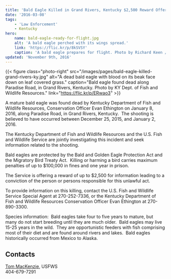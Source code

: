 ```yaml
---
title: 'Bald Eagle Killed in Grand Rivers, Kentucky $2,500 Reward Offered for Information Leading to a Conviction'
date: '2016-03-08'
tags:
    - 'Law Enforcement'
    - Kentucky
hero:
    name: bald-eagle-ready-for-flight.jpg
    alt: 'A bald eagle perched with its wings spread.'
    link: 'https://flic.kr/p/8kSVSY'
    caption: 'A bald eagle prepares for flight. Photo by Richard Keen / RMA.'
updated: 'November 9th, 2016'
---
```


{{< figure class="photo-right" src="/images/pages/bald-eagle-killed-grand-rivers-ky.jpg" alt="A dead bald eagle with blood on its beak face down on leaf covered grass." caption="Bald eagle found dead along Paradise Road, in Grand Rivers, Kentucky. Photo by KY Dept. of Fish and Wildlife Resources." link="https://flic.kr/p/ERwao3" >}}

A mature bald eagle was found dead by Kentucky Department of Fish and Wildlife Resources, Conservation Officer Evan Ethington on January 8, 2016, along Paradise Road, in Grand Rivers, Kentucky.  The shooting is believed to have occurred between December 25, 2015, and January 2, 2016. 

The Kentucky Department of Fish and Wildlife Resources and the U.S. Fish and Wildlife Service are jointly investigating this incident and seek information related to the shooting.

Bald eagles are protected by the Bald and Golden Eagle Protection Act and the Migratory Bird Treaty Act.  Killing or harming a bird carries maximum penalties of up to $100,000 in fines and one year in prison.

The Service is offering a reward of up to $2,500 for information leading to a conviction of the person or persons responsible for this unlawful act.

To provide information on this killing, contact the U.S. Fish and Wildlife Service Special Agent at 270-252-7336, or the Kentucky Department of Fish and Wildlife Resources Conservation Officer Evan Ethington at 270-890-3300.

Species information:  Bald eagles take four to five years to mature, but many do not start breeding until they are much older.  Bald eagles may live 15-25 years in the wild.  They are opportunistic feeders with fish comprising most of their diet and are found around rivers and lakes.  Bald eagles historically occurred from Mexico to Alaska.

## Contacts

[Tom MacKenzie](mailto:Tom_MacKenzie@fws.gov), USFWS  
404-679-7291
